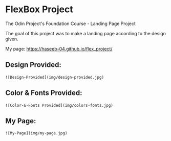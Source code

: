 # FlexBox Project

The Odin  Project's Foundation Course -  Landing Page Project

The goal of this project was to make a landing page according to the design given.

My page: https://haseeb-04.github.io/flex_project/

## Design Provided:
    ![Design-Provided](img/design-provided.jpg)

## Color & Fonts Provided:
    ![Color-&-Fonts Provided](img/colors-fonts.jpg)

## My Page:
    ![My-Page](img/my-page.jpg)
